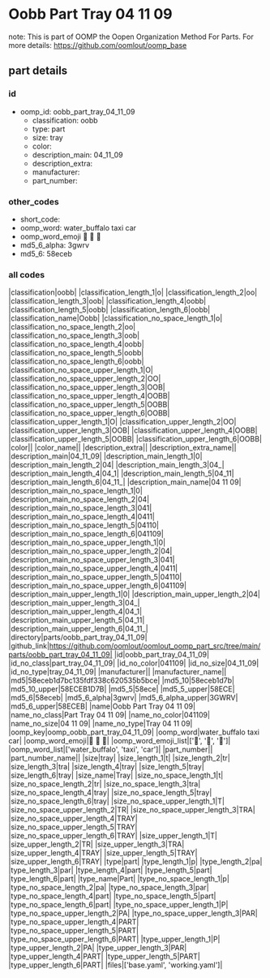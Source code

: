 # Oobb Part Tray 04 11 09  

note: This is part of OOMP the Oopen Organization Method For Parts. For more details: https://github.com/oomlout/oomp_base

##  part details





### id
* oomp_id: oobb_part_tray_04_11_09
  * classification: oobb
  * type: part
  * size: tray
  * color: 
  * description_main: 04_11_09
  * description_extra: 
  * manufacturer: 
  * part_number: 

### other_codes
* short_code: 
* oomp_word: water_buffalo taxi car
* oomp_word_emoji :water_buffalo: :taxi: :car:
* md5_6_alpha: 3gwrv
* md5_6: 58eceb

### all codes 
|classification|oobb|
|classification_length_1|o|
|classification_length_2|oo|
|classification_length_3|oob|
|classification_length_4|oobb|
|classification_length_5|oobb|
|classification_length_6|oobb|
|classification_name|Oobb|
|classification_no_space_length_1|o|
|classification_no_space_length_2|oo|
|classification_no_space_length_3|oob|
|classification_no_space_length_4|oobb|
|classification_no_space_length_5|oobb|
|classification_no_space_length_6|oobb|
|classification_no_space_upper_length_1|O|
|classification_no_space_upper_length_2|OO|
|classification_no_space_upper_length_3|OOB|
|classification_no_space_upper_length_4|OOBB|
|classification_no_space_upper_length_5|OOBB|
|classification_no_space_upper_length_6|OOBB|
|classification_upper_length_1|O|
|classification_upper_length_2|OO|
|classification_upper_length_3|OOB|
|classification_upper_length_4|OOBB|
|classification_upper_length_5|OOBB|
|classification_upper_length_6|OOBB|
|color||
|color_name||
|description_extra||
|description_extra_name||
|description_main|04_11_09|
|description_main_length_1|0|
|description_main_length_2|04|
|description_main_length_3|04_|
|description_main_length_4|04_1|
|description_main_length_5|04_11|
|description_main_length_6|04_11_|
|description_main_name|04 11 09|
|description_main_no_space_length_1|0|
|description_main_no_space_length_2|04|
|description_main_no_space_length_3|041|
|description_main_no_space_length_4|0411|
|description_main_no_space_length_5|04110|
|description_main_no_space_length_6|041109|
|description_main_no_space_upper_length_1|0|
|description_main_no_space_upper_length_2|04|
|description_main_no_space_upper_length_3|041|
|description_main_no_space_upper_length_4|0411|
|description_main_no_space_upper_length_5|04110|
|description_main_no_space_upper_length_6|041109|
|description_main_upper_length_1|0|
|description_main_upper_length_2|04|
|description_main_upper_length_3|04_|
|description_main_upper_length_4|04_1|
|description_main_upper_length_5|04_11|
|description_main_upper_length_6|04_11_|
|directory|parts/oobb_part_tray_04_11_09|
|github_link|https://github.com/oomlout/oomlout_oomp_part_src/tree/main/parts/oobb_part_tray_04_11_09|
|id|oobb_part_tray_04_11_09|
|id_no_class|part_tray_04_11_09|
|id_no_color|041109|
|id_no_size|04_11_09|
|id_no_type|tray_04_11_09|
|manufacturer||
|manufacturer_name||
|md5|58eceb1d7bc135fdf338c620535b5bce|
|md5_10|58eceb1d7b|
|md5_10_upper|58ECEB1D7B|
|md5_5|58ece|
|md5_5_upper|58ECE|
|md5_6|58eceb|
|md5_6_alpha|3gwrv|
|md5_6_alpha_upper|3GWRV|
|md5_6_upper|58ECEB|
|name|Oobb Part Tray 04 11 09|
|name_no_class|Part Tray 04 11 09|
|name_no_color|041109|
|name_no_size|04 11 09|
|name_no_type|Tray 04 11 09|
|oomp_key|oomp_oobb_part_tray_04_11_09|
|oomp_word|water_buffalo taxi car|
|oomp_word_emoji|:water_buffalo: :taxi: :car:|
|oomp_word_emoji_list|[':water_buffalo:', ':taxi:', ':car:']|
|oomp_word_list|['water_buffalo', 'taxi', 'car']|
|part_number||
|part_number_name||
|size|tray|
|size_length_1|t|
|size_length_2|tr|
|size_length_3|tra|
|size_length_4|tray|
|size_length_5|tray|
|size_length_6|tray|
|size_name|Tray|
|size_no_space_length_1|t|
|size_no_space_length_2|tr|
|size_no_space_length_3|tra|
|size_no_space_length_4|tray|
|size_no_space_length_5|tray|
|size_no_space_length_6|tray|
|size_no_space_upper_length_1|T|
|size_no_space_upper_length_2|TR|
|size_no_space_upper_length_3|TRA|
|size_no_space_upper_length_4|TRAY|
|size_no_space_upper_length_5|TRAY|
|size_no_space_upper_length_6|TRAY|
|size_upper_length_1|T|
|size_upper_length_2|TR|
|size_upper_length_3|TRA|
|size_upper_length_4|TRAY|
|size_upper_length_5|TRAY|
|size_upper_length_6|TRAY|
|type|part|
|type_length_1|p|
|type_length_2|pa|
|type_length_3|par|
|type_length_4|part|
|type_length_5|part|
|type_length_6|part|
|type_name|Part|
|type_no_space_length_1|p|
|type_no_space_length_2|pa|
|type_no_space_length_3|par|
|type_no_space_length_4|part|
|type_no_space_length_5|part|
|type_no_space_length_6|part|
|type_no_space_upper_length_1|P|
|type_no_space_upper_length_2|PA|
|type_no_space_upper_length_3|PAR|
|type_no_space_upper_length_4|PART|
|type_no_space_upper_length_5|PART|
|type_no_space_upper_length_6|PART|
|type_upper_length_1|P|
|type_upper_length_2|PA|
|type_upper_length_3|PAR|
|type_upper_length_4|PART|
|type_upper_length_5|PART|
|type_upper_length_6|PART|
|files|['base.yaml', 'working.yaml']|
